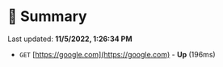 # 📖 Summary
Last updated: **11/5/2022, 1:26:34 PM**

- `GET` [https://google.com](https://google.com) - **Up** (196ms)

